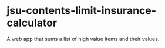 # jsu-contents-limit-insurance-calculator
A web app that sums a list of high value items and their values.

